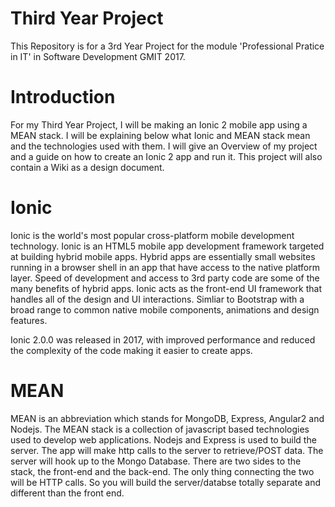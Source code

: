 # Third Year Project
This Repository is for a 3rd Year Project for the module 'Professional Pratice in IT' in Software Development GMIT 2017. 

# Introduction
For my Third Year Project, I will be making an Ionic 2 mobile app using a MEAN stack. I will be explaining below what Ionic and MEAN stack mean and the technologies used with them. I will give an Overview of my project and a guide on how to create an Ionic 2 app and run it. This project will also contain a Wiki as a design document.

# Ionic
Ionic is the world's most popular cross-platform mobile development technology. Ionic is an HTML5 mobile app development framework targeted at building hybrid mobile apps. Hybrid apps are essentially small websites running in a browser shell in an app that have access to the native platform layer. Speed of development and access to 3rd party code are some of the many benefits of hybrid apps. Ionic acts as the front-end UI framework that handles all of the design and UI interactions. Simliar to Bootstrap with a broad range to common native mobile components, animations and design features. 

Ionic 2.0.0 was released in 2017, with improved performance and reduced the complexity of the code making it easier to create apps. 

# MEAN 
MEAN is an abbreviation which stands for MongoDB, Express, Angular2 and Nodejs. The MEAN stack is a collection of javascript based technologies used to develop web applications. Nodejs and Express is used to build the server. The app will make http calls to the server to retrieve/POST data. The server will hook up to the Mongo Database. There are two sides to the stack, the front-end and the back-end. The only thing connecting the two will be HTTP calls.  So you will build the server/databse totally separate and different than the front end.

